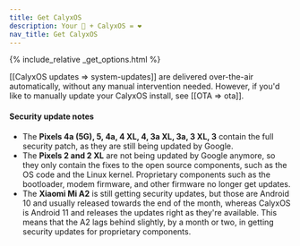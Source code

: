 ```yaml
---
title: Get CalyxOS
description: Your 📱 + CalyxOS = ❤️
nav_title: Get CalyxOS
---
```


{% include_relative _get_options.html %}

[[CalyxOS updates => system-updates]] are delivered over-the-air automatically, without any manual intervention needed. However, if you'd like to manually update your CalyxOS install, see [[OTA => ota]].

<div class="alert alert-info" markdown="0">
<h4>Security update notes</h4>
<ul>
<li>The <b>Pixels 4a (5G), 5, 4a, 4 XL, 4, 3a XL, 3a, 3 XL, 3</b> contain the full security patch, as they are still being updated by Google.</li>
<li>The <b>Pixels 2 and 2 XL</b> are not being updated by Google anymore, so they only contain the fixes to the open source components, such as the OS code and the Linux kernel. Proprietary components such as the bootloader, modem firmware, and other firmware no longer get updates.</li>
<li>The <b>Xiaomi Mi A2</b> is still getting security updates, but those are Android 10 and usually released towards the end of the month, whereas CalyxOS is Android 11 and releases the updates right as they're available. This means that the A2 lags behind slightly, by a month or two, in getting security updates for proprietary components.</li>
</ul>
</div>
